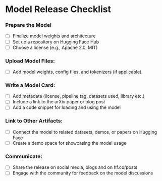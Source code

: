 # Model Release Checklist


### Prepare the Model
- [ ] Finalize model weights and architecture
- [ ] Set up a repository on Hugging Face Hub
- [ ] Choose a license (e.g., Apache 2.0, MIT)

### Upload Model Files:
- [ ] Add model weights, config files, and tokenizers (if applicable).

### Write a Model Card:
- [ ] Add metadata (license, pipeline tag, datasets used, library etc.)
- [ ] Include a link to the arXiv paper or blog post
- [ ] Add a code snippet for loading and using the model

### Link to Other Artifacts:
- [ ] Connect the model to related datasets, demos, or papers on Hugging Face
- [ ] Create a demo space for showcasing the model usage

### Communicate:
- [ ] Share the release on social media, blogs and on hf.co/posts
- [ ] Engage with the community for feedback on the model discussions
